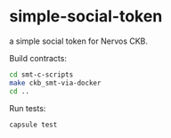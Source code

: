 # simple-social-token

a simple social token  for Nervos CKB.

Build contracts:

``` sh
cd smt-c-scripts
make ckb_smt-via-docker
cd ..
```

Run tests:

``` sh
capsule test
```
